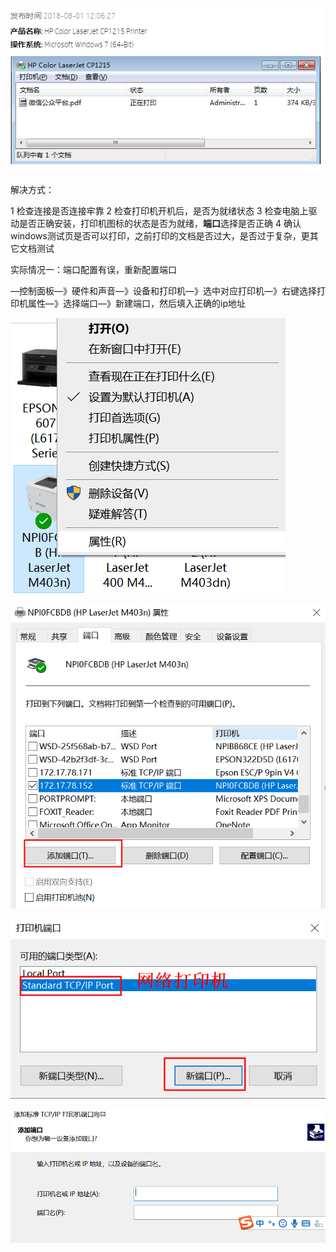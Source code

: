 ![1586509202832](assets/1586509202832.png) 



解决方式：

1 检查连接是否连接牢靠
2 检查打印机开机后，是否为就绪状态
3 检查电脑上驱动是否正确安装，打印机图标的状态是否为就绪，**端口**选择是否正确
4 确认windows测试页是否可以打印，之前打印的文档是否过大，是否过于复杂，更其它文档测试



实际情况一：端口配置有误，重新配置端口

—控制面板—》硬件和声音—》设备和打印机—》选中对应打印机—》右键选择打印机属性—》选择端口—》新建端口，然后填入正确的ip地址

![1586509415830](assets/1586509415830.png) 



![1586509579408](assets/1586509579408.png) 



![1586509665264](assets/1586509665264.png) 



![1586509685384](assets/1586509685384.png) 